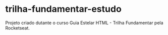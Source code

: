# trilha-fundamentar-estudo
Projeto criado dutante o curso Guia Estelar HTML - Trilha Fundamentar pela Rocketseat. 
